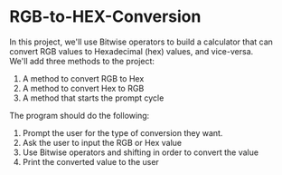 # RGB-to-HEX-Conversion
In this project, we'll use Bitwise operators to build a calculator that can convert RGB values to Hexadecimal (hex) values, and vice-versa.  
We'll add three methods to the project:  
1. A method to convert RGB to Hex 
2. A method to convert Hex to RGB 
3. A method that starts the prompt cycle 

The program should do the following:  
1. Prompt the user for the type of conversion they want.
2. Ask the user to input the RGB or Hex value 
3. Use Bitwise operators and shifting in order to convert the value 
4. Print the converted value to the user 

